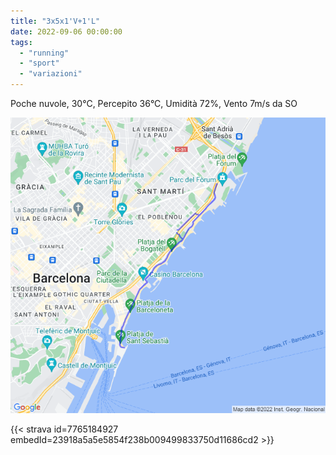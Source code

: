 ```yaml
---
title: "3x5x1'V+1'L"
date: 2022-09-06 00:00:00
tags: 
  - "running"
  - "sport"
  - "variazioni"
---
```


Poche nuvole, 30°C, Percepito 36°C, Umidità 72%, Vento 7m/s da SO

![](images/20220906-activity-map.png)

{{< strava id=7765184927 embedId=23918a5a5e5854f238b009499833750d11686cd2 >}}
